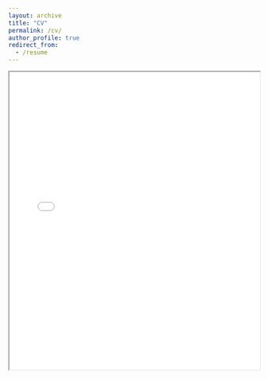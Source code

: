 ```yaml
---
layout: archive
title: "CV"
permalink: /cv/
author_profile: true
redirect_from:
  - /resume
---
```


<iframe src="files/CV.pdf" width="100%" height="600px">
</iframe>
